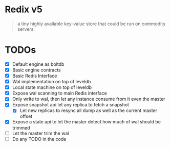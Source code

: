 Redix v5
========
> a tiny highly available key-value store that could be run on commodity servers.

TODOs
======
- [x] Default engine as boltdb
- [x] Basic engine contracts
- [x] Basic Redis Interface
- [x] Wal implementation on top of leveldb
- [x] Local state machine on top of leveldb
- [x] Expose wal scanning to main Redis interface
- [x] Only write to wal, then let any instance consume from it even the master
- [x] Expose snapshot api let any replica to fetch a snapshot
    - [x] Let new replicas to resync all dump as well as the current master offset
- [x] Expose a state api to let the master detect how much of wal should be trimmed
- [ ] Let the master trim the wal
- [ ] Do any TODO in the code